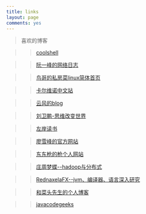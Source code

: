```yaml
---
title: links
layout: page
comments: yes
---
```

>喜欢的博客

>>[coolshell](http://coolshell.cn/)

>>[阮一峰的网络日志](http://www.ruanyifeng.com/blog/)

>>[鸟哥的私房菜linux简体首页](http://vbird.dic.ksu.edu.tw/)

>>[卡尔维诺中文站](http://www.ruanyifeng.com/calvino/)

>>[云风的blog](http://blog.codingnow.com/)

>>[刘卫鹏-思维改变世界](http://mindhacks.cn/)

>>[左岸读书](http://www.zreading.cn/)

>>[廖雪峰的官方网站](http://www.liaoxuefeng.com/)

>>[东东枪的枪个人网站](http://thisisdongdongqiang.com/)

>>[庄周梦蝶--hadoop与分布式](http://www.blogjava.net/killme2008/category/33789.html)

>>[RednaxelaFX--jvm、编译器、语言深入研究](http://rednaxelafx.iteye.com/link?tag=virtual+machine)

>>[和菜头先生的个人博客](http://www.hecaitou.com/blogs/hecaitou/)

>>[javacodegeeks](http://www.javacodegeeks.com/)

